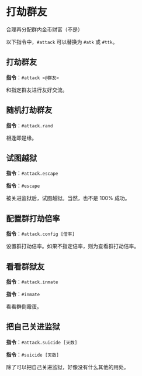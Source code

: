 # 打劫群友

合理再分配群内金币财富（不是）

以下指令中，`#attack` 可以替换为 `#atk` 或 `#ttk`。

## 打劫群友

**指令**：`#attack <@群友>`

和指定群友进行友好交流。

## 随机打劫群友

**指令**：`#attack.rand`

相逢即是缘。

## 试图越狱

**指令**：`#attack.escape`

**指令**：`#escape`

被关进监狱后，试图越狱。当然，也不是 100% 成功。

## 配置群打劫倍率

**指令**：`#attack.config [倍率]`

设置群打劫倍率。如果不指定倍率，则为查看群打劫倍率。

## 看看群狱友

**指令**：`#attack.inmate`

**指令**：`#inmate`

看看群倒霉蛋。

## 把自己关进监狱

**指令**：`#attack.suicide [天数]`

**指令**：`#suicide [天数]`

除了可以把自己关进监狱，好像没有什么其他的用处。

